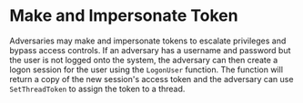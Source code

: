 # Make and Impersonate Token

Adversaries may make and impersonate tokens to escalate privileges and bypass access controls. If an adversary has a username and password but the user is not logged onto the system, the adversary can then create a logon session for the user using the `LogonUser` function. The function will return a copy of the new session's access token and the adversary can use `SetThreadToken` to assign the token to a thread.